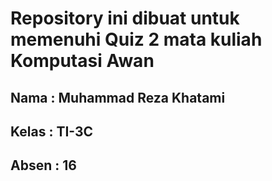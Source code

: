# Repository ini dibuat untuk memenuhi Quiz 2 mata kuliah Komputasi Awan

## Nama  : Muhammad Reza Khatami
## Kelas : TI-3C
## Absen : 16
